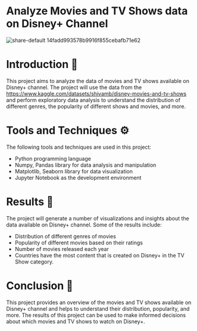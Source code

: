 # Analyze Movies and TV Shows data on Disney+ Channel
![share-default 14fadd993578b9916f855cebafb71e62](https://user-images.githubusercontent.com/124249298/217265298-c416a6b4-028a-489f-b2f4-40639dcdbd6f.png)
# Introduction 🎇
This project aims to analyze the data of movies and TV shows available on Disney+ channel. The project will use the data from the https://www.kaggle.com/datasets/shivamb/disney-movies-and-tv-shows and perform exploratory data analysis to understand the distribution of different genres, the popularity of different shows and movies, and more.
# Tools and Techniques ⚙
The following tools and techniques are used in this project:
- Python programming language
- Numpy, Pandas library for data analysis and manipulation
- Matplotlib, Seaborn library for data visualization
- Jupyter Notebook as the development environment
# Results ️🥇
The project will generate a number of visualizations and insights about the data available on Disney+ channel. Some of the results include:
- Distribution of different genres of movies
- Popularity of different movies based on their ratings
- Number of movies released each year
- Countries have the most content that is created on Disney+ in the TV Show category.
# Conclusion 📑
This project provides an overview of the movies and TV shows available on Disney+ channel and helps to understand their distribution, popularity, and more. The results of this project can be used to make informed decisions about which movies and TV shows to watch on Disney+.
